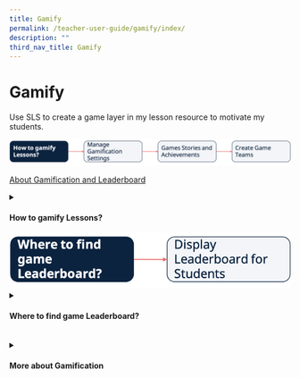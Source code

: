 ```yaml
---
title: Gamify
permalink: /teacher-user-guide/gamify/index/
description: ""
third_nav_title: Gamify
---
```

<h1>Gamify</h1>
<p>Use SLS to create a game layer in my lesson resource to motivate my students.</p>
<img src="/images/2Teacher/Flow-Gamify1.png">

<a target="_blank" href="/teacher-user-guide/gamify/about-gamification-and-leaderboard/">About Gamification and Leaderboard</a>

<details>
 <summary><h4>How to gamify Lessons?</h4></summary>
<ul>
    <li><a target="_blank" href="/teacher-user-guide/gamify/manage-gamification-settings/">(1) Manage Gamification Settings</a></li>
    <li><a target="_blank" href="/teacher-user-guide/gamify/game-stories-and-achievements/">(2) Game Stories and Achievements</a></li>
    <li><a target="_blank" href="/teacher-user-guide/gamify/create-game-teams/">(3) Create Game Teams</a></li>
  </ul>
</details>

<img src="/images/2Teacher/Flow-Gamify2.png">

<details>
 <summary><h4>Where to find game Leaderboard?</h4></summary>
<ul>
    <li><a target="_blank" href="/teacher-user-guide/gamify/display-leaderboard-for-students/">Display Leaderboard for Students (Improved)</a></li>
  </ul>
</details>
<br>
<details>
 <summary><h4>More about Gamification</h4></summary>
<ul>
    <li><a target="_blank" href="/teacher-user-guide/gamify/award-xp-game-story-and-achievements-manually/">Award XP, Game Story &amp; Achievements Manually</a></li>
  </ul>
</details>